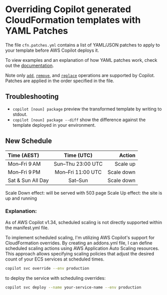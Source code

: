 # Overriding Copilot generated CloudFormation templates with YAML Patches

The file `cfn.patches.yml` contains a list of YAML/JSON patches to apply to
your template before AWS Copilot deploys it.

To view examples and an explanation of how YAML patches work, check out the [documentation](https://aws.github.io/copilot-cli/docs/developing/overrides/yamlpatch).

Note only [`add`](https://www.rfc-editor.org/rfc/rfc6902#section-4.1),
[`remove`](https://www.rfc-editor.org/rfc/rfc6902#section-4.2), and
[`replace`](https://www.rfc-editor.org/rfc/rfc6902#section-4.3)
operations are supported by Copilot.
Patches are applied in the order specified in the file.

## Troubleshooting

* `copilot [noun] package` preview the transformed template by writing to stdout.
* `copilot [noun] package --diff` show the difference against the template deployed in your environment.

## New Schedule

| Time (AEST)         | Time (UTC)         | Action     |
| :------------------ | :----------------: | ---------: |
| Mon–Fri 9 AM        | Sun–Thu 23:00 UTC  | Scale up   |
| Mon–Fri 9 PM        | Mon–Fri 11:00 UTC  | Scale down |
| Sat & Sun All Day   | Sat–Sun            | Scale down |

Scale Down effect: will be served with 503 page
Scale Up effect: the site is up and running

### Explanation:
As of AWS Copilot v1.34, scheduled scaling is not directly supported within the manifest.yml file.

To implement scheduled scaling, I'm utilizing AWS Copilot's support for CloudFormation overrides. By creating an addons.yml file, I can define scheduled scaling actions using AWS Application Auto Scaling resources. This approach allows specifying scaling policies that adjust the desired count of your ECS services at scheduled times.

```bash
copilot svc override --env production
```

to deploy the service with scheduling overrides:

```bash
copilot svc deploy --name your-service-name --env production
```